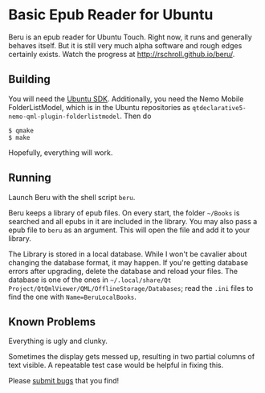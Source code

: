 Basic Epub Reader for Ubuntu
============================
Beru is an epub reader for Ubuntu Touch.  Right now, it runs and
generally behaves itself.  But it is still very much alpha software
and rough edges certainly exists.  Watch the progress at
http://rschroll.github.io/beru/.

Building
--------
You will need the [Ubuntu SDK][1].  Additionally, you need the Nemo
Mobile FolderListModel, which is in the Ubuntu repositories as
`qtdeclarative5-nemo-qml-plugin-folderlistmodel`. Then do
```
$ qmake
$ make
```
Hopefully, everything will work.

Running
-------
Launch Beru with the shell script `beru`.

Beru keeps a library of epub files.  On every start, the folder
`~/Books` is searched and all epubs in it are included in the
library.  You may also pass a epub file to `beru` as an argument.
This will open the file and add it to your library.

The Library is stored in a local database.  While I won't be
cavalier about changing the database format, it may happen.  If
you're getting database errors after upgrading, delete the database
and reload your files.  The database is one of the ones in
`~/.local/share/Qt Project/QtQmlViewer/QML/OfflineStorage/Databases`;
read the `.ini` files to find the one with `Name=BeruLocalBooks`.

Known Problems
--------------
Everything is ugly and clunky.

Sometimes the display gets messed up, resulting in two partial
columns of text visible.  A repeatable test case would be helpful in
fixing this.

Please [submit bugs][2] that you find!

[1]: http://developer.ubuntu.com/get-started/#step-get-toolkit "Ubuntu SDK"
[2]: https://github.com/rschroll/beru/issues "Bug tracker"
